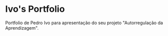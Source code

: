 # Ivo's Portfolio

Portfolio de Pedro Ivo para apresentação do seu projeto "Autorregulação da Aprendizagem".
